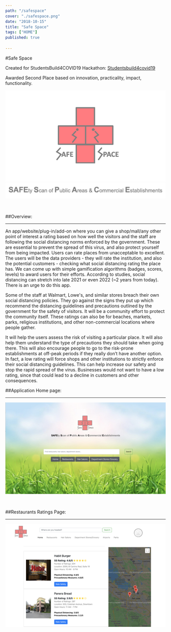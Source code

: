 ```yaml
---
path: "/safespace"
cover: "./safespace.png"
date: "2018-10-15"
title: "Safe Space"
tags: ["HOME"]
published: true

---
```

#Safe Space

Created for StudentsBuild4COVID19 Hackathon: [Studentsbuild4covid19](https://www.studentsbuild4covid19.com/)

Awarded Second Place based on innovation, practicality, impact, functionality.

[![](./safespace.png)](#)
[![](./ss_title.png)](#)


<br/>

##Overview:

<hr/>

An app/website/plug-in/add-on where you can give a shop/mall/any other point of interest a rating based on how well the visitors and the staff are following the social distancing norms enforced by the government. These are essential to prevent the spread of this virus, and also protect yourself from being impacted. Users can rate places from unacceptable to excellent. The users will be the data providers - they will rate the institution, and also the potential customers - checking what social distancing rating the place has. We can come up with simple gamification algorithms (badges, scores, levels) to award users for their efforts. According to studies, social distancing can stretch into late 2021 or even 2022 (~2 years from today). There is an urge to do this app.

Some of the staff at Walmart, Lowe's, and similar stores breach their own social distancing policies. They go against the signs they put up which recommend the distancing guidelines and precautions outlined by the government for the safety of visitors. It will be a community effort to protect the community itself. These ratings can also be for beaches, markets, parks, religious institutions, and other non-commercial locations where people gather.

It will help the users assess the risk of visiting a particular place. It will also help them understand the type of precautions they should take when going there. This will also encourage people to go to the risk-prone establishments at off-peak periods if they really don’t have another option. In fact, a low rating will force shops and other institutions to strictly enforce their social distancing guidelines. This can help increase our safety and stop the rapid spread of the virus. Businesses would not want to have a low rating, since that could lead to a decline in customers and other consequences.

##Application Home page:

<hr/>

[![](./front.png)](#)

<br>

##Restaurants Ratings Page:

<hr/>

[![](./rating.png)](#)